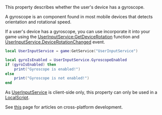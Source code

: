 This property describes whether the user's device has a gyroscope.

A gyroscope is an component found in most mobile devices that detects orientation and rotational speed.

If a user's device has a gyroscope, you can use incorporate it into your game using the [UserInputService:GetDeviceRotation](https://developer.roblox.com/en-us/api-reference/function/UserInputService/GetDeviceRotation) function and [UserInputService.DeviceRotationChanged](https://developer.roblox.com/en-us/api-reference/event/UserInputService/DeviceRotationChanged) event.

```lua
local UserInputService = game:GetService("UserInputService")

local gyroIsEnabled = UserInputService.GyroscopeEnabled
if (gyroIsEnabled) then
    print("Gyroscope is enabled!")
else
    print("Gyroscope is not enabled!")
end
``` 

As [UserInputService](https://developer.roblox.com/en-us/api-reference/class/UserInputService) is client-side only, this property can only be used in a [LocalScript](https://developer.roblox.com/en-us/api-reference/class/LocalScript).

See [this](https://developer.roblox.com/learn-roblox/cross-platform) page for articles on cross-platform development.